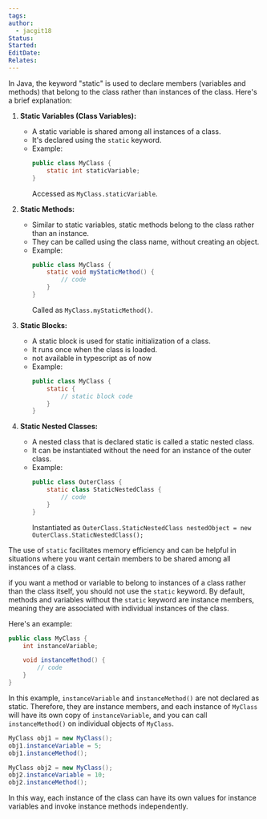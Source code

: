 ```yaml
---
tags: 
author:
  - jacgit18
Status: 
Started: 
EditDate: 
Relates:
---
```

In Java, the keyword "static" is used to declare members (variables and methods) that belong to the class rather than instances of the class. Here's a brief explanation:

1. **Static Variables (Class Variables):**
   - A static variable is shared among all instances of a class.
   - It's declared using the `static` keyword.
   - Example:
     ```java
     public class MyClass {
         static int staticVariable;
     }
     ```
     Accessed as `MyClass.staticVariable`.

2. **Static Methods:**
   - Similar to static variables, static methods belong to the class rather than an instance.
   - They can be called using the class name, without creating an object.
   - Example:
     ```java
     public class MyClass {
         static void myStaticMethod() {
             // code
         }
     }
     ```
     Called as `MyClass.myStaticMethod()`.

3. **Static Blocks:**
   - A static block is used for static initialization of a class.
   - It runs once when the class is loaded.
   - not available in typescript as of now
   - Example:
     ```java
     public class MyClass {
         static {
             // static block code
         }
     }
     ```

4. **Static Nested Classes:**
   - A nested class that is declared static is called a static nested class.
   - It can be instantiated without the need for an instance of the outer class.
   - Example:
     ```java
     public class OuterClass {
         static class StaticNestedClass {
             // code
         }
     }
     ```
     Instantiated as `OuterClass.StaticNestedClass nestedObject = new OuterClass.StaticNestedClass();`

The use of `static` facilitates memory efficiency and can be helpful in situations where you want certain members to be shared among all instances of a class.


if you want a method or variable to belong to instances of a class rather than the class itself, you should not use the `static` keyword. By default, methods and variables without the `static` keyword are instance members, meaning they are associated with individual instances of the class.

Here's an example:

```java
public class MyClass {
    int instanceVariable;

    void instanceMethod() {
        // code
    }
}
```

In this example, `instanceVariable` and `instanceMethod()` are not declared as static. Therefore, they are instance members, and each instance of `MyClass` will have its own copy of `instanceVariable`, and you can call `instanceMethod()` on individual objects of `MyClass`.

```java
MyClass obj1 = new MyClass();
obj1.instanceVariable = 5;
obj1.instanceMethod();

MyClass obj2 = new MyClass();
obj2.instanceVariable = 10;
obj2.instanceMethod();
```

In this way, each instance of the class can have its own values for instance variables and invoke instance methods independently.